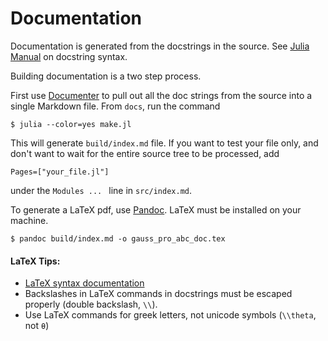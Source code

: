 # Documentation

Documentation is generated from the docstrings in the source.
See [Julia Manual](https://docs.julialang.org/en/stable/manual/documentation/) on docstring syntax.

Building documentation is a two step process.

First use [Documenter](https://juliadocs.github.io/Documenter.jl/stable/) to pull
out all the doc strings from the source into a single Markdown file. From `docs`, run the command

    $ julia --color=yes make.jl

This will generate `build/index.md` file. If you want to test your file only,
and don't want to wait for the entire source tree to be processed, add

    Pages=["your_file.jl"]

under the `Modules ... ` line in `src/index.md`.

To generate a LaTeX pdf, use [Pandoc](https://pandoc.org/). LaTeX must be installed on your machine.

    $ pandoc build/index.md -o gauss_pro_abc_doc.tex

#### LaTeX Tips:
- [LaTeX syntax documentation](https://juliadocs.github.io/Documenter.jl/stable/man/latex/#Julia-0.5-1)
- Backslashes in LaTeX commands in docstrings must be escaped properly (double backslash, `\\`).
- Use LaTeX commands for greek letters, not unicode symbols (`\\theta`, not `θ`)
